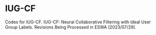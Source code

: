 # IUG-CF
Codes for IUG-CF.
IUG-CF: Neural Collaborative Filtering with ldeal User Group Labels.
Revisions Being Processed in ESWA (2023/07/29).
